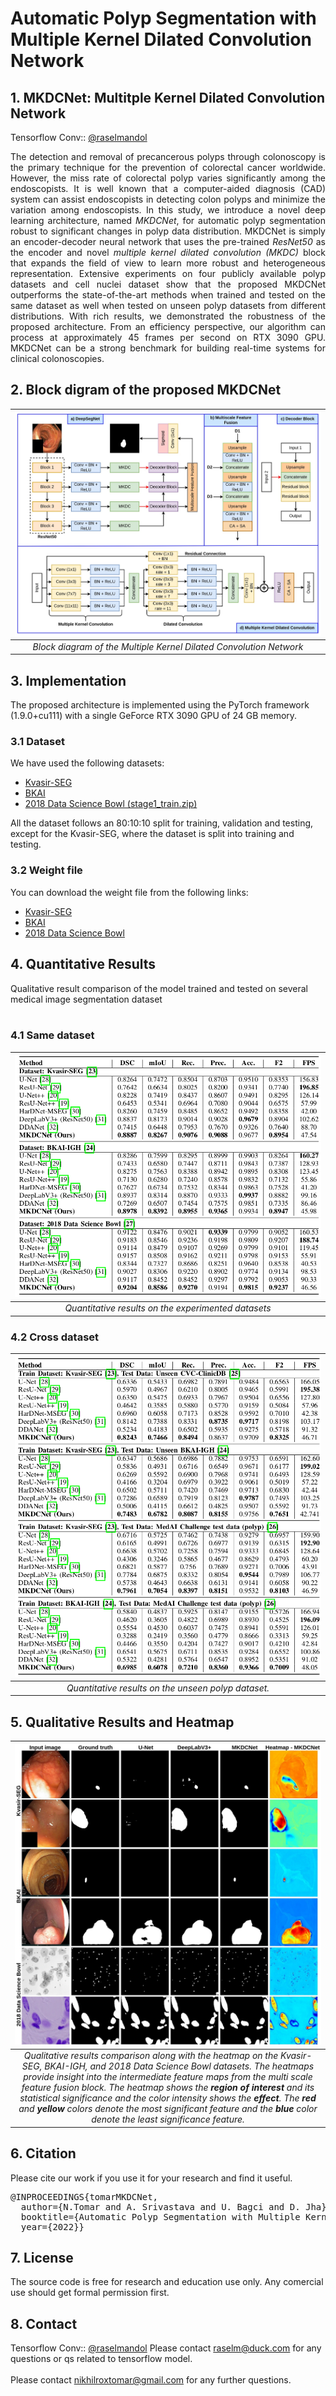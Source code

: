 # Automatic Polyp Segmentation with Multiple Kernel Dilated Convolution Network
## 1. MKDCNet: Multitple Kernel Dilated Convolution Network 
Tensorflow Conv:: [@raselmandol](https://github.com/raselmandol)
<div align="justify">
The detection and removal of precancerous polyps through colonoscopy is the primary technique for the prevention of colorectal cancer worldwide. However, the miss rate of colorectal polyp varies significantly among the endoscopists. It is well known that a computer-aided diagnosis (CAD) system can assist endoscopists in detecting colon polyps and minimize the variation among endoscopists. In this study, we introduce a novel deep learning architecture, named <i>MKDCNet</i>, for automatic polyp segmentation robust to significant changes in polyp data distribution. MKDCNet is simply an encoder-decoder neural network that uses the pre-trained <i>ResNet50</i> as the encoder and novel <i>multiple kernel dilated convolution (MKDC)</i> block that expands the field of view to learn more robust and heterogeneous representation. Extensive experiments on four publicly available polyp datasets and cell nuclei dataset show that the proposed MKDCNet outperforms the state-of-the-art methods when trained and tested on the same dataset as well when tested on unseen polyp datasets from different distributions. With rich results, we demonstrated the robustness of the proposed architecture. From an efficiency perspective, our algorithm can process at approximately 45 frames per second on RTX 3090 GPU. MKDCNet can be a strong benchmark for building real-time systems for clinical colonoscopies.
 </div>

## 2. Block digram of the proposed MKDCNet
| ![Kernel Dilated Convolution Network Architecture](images/mkdl-net.jpg) |
| :--: |
| *Block diagram of the Multiple Kernel Dilated Convolution Network* |


## 3. Implementation
The proposed architecture is implemented using the PyTorch framework (1.9.0+cu111) with a single GeForce RTX 3090 GPU of 24 GB memory. 

### 3.1 Dataset
We have used the following datasets:
- [Kvasir-SEG](https://datasets.simula.no/downloads/kvasir-seg.zip)
- [BKAI](https://www.kaggle.com/competitions/bkai-igh-neopolyp/data)
- [2018 Data Science Bowl (stage1_train.zip)](https://www.kaggle.com/competitions/data-science-bowl-2018/data)

All the dataset follows an 80:10:10 split for training, validation and testing, except for the Kvasir-SEG, where the dataset is split into training and testing. 

### 3.2 Weight file
You can download the weight file from the following links:
- [Kvasir-SEG](https://drive.google.com/file/d/1QHRypbQvQwKhe6W9SHmN72FLHjkEVb0F/view?usp=sharing)
- [BKAI](https://drive.google.com/file/d/1zHmi8-e66eW5FnrqzV3seBkjNidRz2iZ/view?usp=sharing)
- [2018 Data Science Bowl](https://drive.google.com/file/d/1gRQfksMbie9XEY_USxdEvI770edyPkjs/view?usp=sharing)


## 4. Quantitative Results
Qualitative result comparison of the model trained and tested on several medical image segmentation dataset <br/>
<br/>
### 4.1 Same dataset
| ![Table 1](images/table_1.png) |
| :--: |
| *Quantitative results on the experimented datasets* |

### 4.2 Cross dataset
| ![Table 2](images/table_2.png) |
| :--: |
| *Quantitative results on the unseen polyp dataset.* |


## 5. Qualitative Results and Heatmap
| ![Qualitative result comparison](images/qualitative-heatmap.jpg) |
| :--: |
| *Qualitative results comparison along with the heatmap on the Kvasir-SEG, BKAI-IGH, and 2018 Data Science Bowl datasets. The heatmaps provide insight into the intermediate feature maps from the multi scale feature fusion block.  The heatmap shows the **region of interest** and its statistical significance and the color intensity shows the **effect**. The **red** and **yellow** colors denote the most significant feature and the **blue** color denote the least significance feature.* |

## 6. Citation
Please cite our work if you use it for your research and find it useful. 

<pre>
@INPROCEEDINGS{tomarMKDCNet,
  author={N.Tomar and A. Srivastava and U. Bagci and D. Jha},
  booktitle={Automatic Polyp Segmentation with Multiple Kernel Dilated Convolution Network}, 
  year={2022}}
</pre>

## 7. License
The source code is free for research and education use only. Any comercial use should get formal permission first.

## 8. Contact
Tensorflow Conv:: [@raselmandol](https://github.com/raselmandol)
Please contact raselm@duck.com for any questions or qs related to tensorflow model.</br></br>
Please contact nikhilroxtomar@gmail.com for any further questions. 
